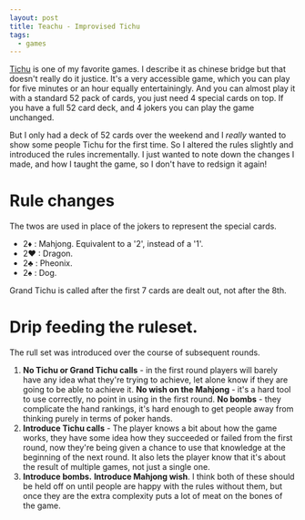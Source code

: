 ```yaml
---
layout: post
title: Teachu - Improvised Tichu
tags:
  - games
---
```


[Tichu](http://en.wikipedia.org/wiki/Tichu) is one of my favorite games. I describe it as chinese bridge but that doesn't really do it justice. It's a very accessible game, which you can play for five minutes or an hour equally entertainingly. And you can almost play it with a standard 52 pack of cards, you just need 4 special cards on top. If you have a full 52 card deck, and 4 jokers you can play the game unchanged.

But I only had a deck of 52 cards over the weekend and I *really* wanted to show some people Tichu for the first time. So I altered the rules slightly and introduced the rules incrementally. I just wanted to note down the changes I made, and how I taught the game, so I don't have to redsign it again!

# Rule changes

The twos are used in place of the jokers to represent the special cards.

- 2♦ : Mahjong. Equivalent to a '2', instead of a '1'.
- 2♥ : Dragon.
- 2♣ : Pheonix.
- 2♠ : Dog.

Grand Tichu is called after the first 7 cards are dealt out, not after the 8th.

# Drip feeding the ruleset.

The rull set was introduced over the course of subsequent rounds.

1. **No Tichu or Grand Tichu calls** - in the first round players will barely have any idea what they're trying to achieve, let alone know if they are going to be able to achieve it. **No wish on the Mahjong** - it's a hard tool to use correctly, no point in using in the first round. **No bombs** - they complicate the hand rankings, it's hard enough to get people away from thinking purely in terms of poker hands.
2. **Introduce Tichu calls** - The player knows a bit about how the game works, they have some idea how they succeeded or failed from the first round, now they're being given a chance to use that knowledge at the beginning of the next round. It also lets the player know that it's about the result of multiple games, not just a single one.
3. **Introduce bombs.** **Introduce Mahjong wish**. I think both of these should be held off on until people are happy with the rules without them, but once they are the extra complexity puts a lot of meat on the bones of the game.
